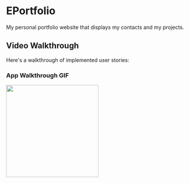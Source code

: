 # EPortfolio

My personal portfolio website that displays my contacts and my projects.

## Video Walkthrough

Here's a walkthrough of implemented user stories:

### App Walkthrough GIF
<img src="http://g.recordit.co/eHgFSCbGx0.gif" width=250><br>


